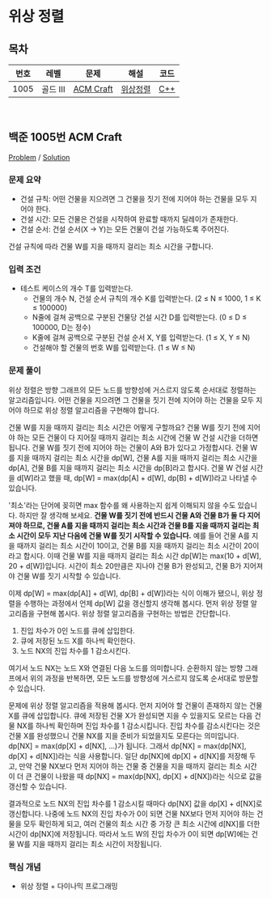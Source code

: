 # 위상 정렬

## 목차

<table>
<thead>
  <tr>
    <th>번호</th>
    <th>레벨</th>
    <th>문제</th>
    <th>해설</th>
    <th>코드</th>
  </tr>
</thead>
<tbody>
  <!-- 문제번호 순으로 정렬한다. -->
  <!--
  <tr>
    <td>번호</td>
    <td>레벨</td>
    <td><a href="문제링크">문제제목</a></td>
    <td><a href="해설링크">알고리즘분류</a></td>
    <td><a href="코드링크">C++</a></td>
  </tr>
  -->
  <tr>
    <td>1005</td>
    <td>골드 Ⅲ</td>
    <td><a href="https://www.acmicpc.net/problem/1005">ACM Craft</a></td>
    <td><a href="#boj1005">위상정렬</td>
    <td><a href="boj1005.cpp">C++</a></td>
  </tr>
</tbody>
</table>

<br>

## <a id="boj1005">백준 1005번 ACM Craft</a>

[Problem](https://www.acmicpc.net/problem/1005) / [Solution](boj1005.cpp)

### 문제 요약

- 건설 규칙: 어떤 건물을 지으려면 그 건물을 짓기 전에 지어야 하는 건물을 모두 지어야 한다.
- 건설 시간: 모든 건물은 건설을 시작하여 완료할 때까지 딜레이가 존재한다.
- 건설 순서: 건설 순서(X → Y)는 모든 건물이 건설 가능하도록 주어진다.

건설 규칙에 따라 건물 W를 지을 때까지 걸리는 최소 시간을 구합니다.

### 입력 조건

- 테스트 케이스의 개수 T를 입력받는다.
  - 건물의 개수 N, 건설 순서 규칙의 개수 K를 입력받는다. (2 ≤ N ≤ 1000, 1 ≤ K ≤ 100000)
  - N줄에 걸쳐 공백으로 구분된 건물당 건설 시간 D를 입력받는다. (0 ≤ D ≤ 100000, D는 정수)
  - K줄에 걸쳐 공백으로 구분된 건설 순서 X, Y를 입력받는다. (1 ≤ X, Y ≤ N)
  - 건설해야 할 건물의 번호 W를 입력받는다. (1 ≤ W ≤ N)

### 문제 풀이

위상 정렬은 방향 그래프의 모든 노드를 방향성에 거스르지 않도록 순서대로 정렬하는 알고리즘입니다. 어떤 건물을 지으려면 그 건물을 짓기 전에 지어야 하는 건물을 모두 지어야 하므로 위상 정렬 알고리즘을 구현해야 합니다.

건물 W를 지을 때까지 걸리는 최소 시간은 어떻게 구할까요? 건물 W를 짓기 전에 지어야 하는 모든 건물이 다 지어질 때까지 걸리는 최소 시간에 건물 W 건설 시간을 더하면 됩니다. 건물 W를 짓기 전에 지어야 하는 건물이 A와 B가 있다고 가정합시다. 건물 W를 지을 때까지 걸리는 최소 시간을 dp[W], 건물 A를 지을 때까지 걸리는 최소 시간을 dp[A], 건물 B를 지을 때까지 걸리는 최소 시간을 dp[B]라고 합시다. 건물 W 건설 시간을 d[W]라고 했을 때, dp[W] = max(dp[A] + d[W], dp[B] + d[W])라고 나타낼 수 있습니다.

'최소'라는 단어에 꽂히면 max 함수를 왜 사용하는지 쉽게 이해되지 않을 수도 있습니다. 하지만 잘 생각해 보세요. **건물 W를 짓기 전에 반드시 건물 A와 건물 B가 둘 다 지어져야 하므로, 건물 A를 지을 때까지 걸리는 최소 시간과 건물 B를 지을 때까지 걸리는 최소 시간이 모두 지난 다음에 건물 W를 짓기 시작할 수 있습니다.** 예를 들어 건물 A를 지을 때까지 걸리는 최소 시간이 10이고, 건물 B를 지을 때까지 걸리는 최소 시간이 20이라고 합시다. 이때 건물 W를 지을 때까지 걸리는 최소 시간 dp[W]는 max(10 + d[W], 20 + d[W])입니다. 시간이 최소 20만큼은 지나야 건물 B가 완성되고, 건물 B가 지어져야 건물 W를 짓기 시작할 수 있습니다.

이제 dp[W] = max(dp[A]] + d[W], dp[B] + d[W])라는 식이 이해가 됐으니, 위상 정렬을 수행하는 과정에서 언제 dp[W] 값을 갱신할지 생각해 봅시다. 먼저 위상 정렬 알고리즘을 구현해 봅시다. 위상 정렬 알고리즘을 구현하는 방법은 간단합니다.

1. 진입 차수가 0인 노드를 큐에 삽입한다.
2. 큐에 저장된 노드 X를 하나씩 확인한다.
3. 노드 NX의 진입 차수를 1 감소시킨다.

여기서 노드 NX는 노드 X와 연결된 다음 노드를 의미합니다. 순환하지 않는 방향 그래프에서 위의 과정을 반복하면, 모든 노드를 방향성에 거스르지 않도록 순서대로 방문할 수 있습니다.

문제에 위상 정렬 알고리즘을 적용해 봅시다. 먼저 지어야 할 건물이 존재하지 않는 건물 X를 큐에 삽입합니다. 큐에 저장된 건물 X가 완성되면 지을 수 있을지도 모르는 다음 건물 NX를 하나씩 확인하며 진입 차수를 1 감소시킵니다. 진입 차수를 감소시킨다는 것은 건물 X를 완성했으니 건물 NX를 지을 준비가 되었을지도 모른다는 의미입니다. dp[NX] = max(dp[X] + d[NX], …)가 됩니다. 그래서 dp[NX] = max(dp[NX], dp[X] + d[NX])라는 식을 사용합니다. 일단 dp[NX]에 dp[X] + d[NX]를 저장해 두고, 만약 건물 NX보다 먼저 지어야 하는 건물 중 건물을 지을 때까지 걸리는 최소 시간이 더 큰 건물이 나왔을 때 dp[NX] = max(dp[NX], dp[X] + d[NX])라는 식으로 값을 갱신할 수 있습니다.

결과적으로 노드 NX의 진입 차수를 1 감소시킬 때마다 dp[NX] 값을 dp[X] + d[NX]로 갱신합니다. 나중에 노드 NX의 진입 차수가 0이 되면 건물 NX보다 먼저 지어야 하는 건물을 모두 확인하게 되고, 여러 건물의 최소 시간 중 가장 큰 최소 시간에 d[NX]를 더한 시간이 dp[NX]에 저장됩니다. 따라서 노드 W의 진입 차수가 0이 되면 dp[W]에는 건물 W를 지을 때까지 걸리는 최소 시간이 저장됩니다.

### 핵심 개념

- 위상 정렬 + 다이나믹 프로그래밍
